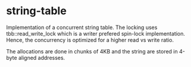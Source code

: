 # string-table
Implementation of a concurrent string table. The locking uses tbb::read_write_lock which is a writer prefered spin-lock implementation. Hence, the concurrency is optimized for a higher read vs write ratio.

The allocations are done in chunks of 4KB and the string are stored in 4-byte aligned addresses.
